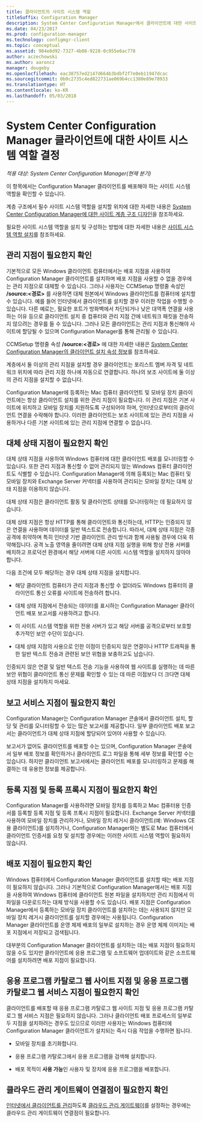 ```yaml
---
title: 클라이언트의 사이트 시스템 역할
titleSuffix: Configuration Manager
description: System Center Configuration Manager에서 클라이언트에 대한 사이트 시스템 역할을 결정합니다.
ms.date: 04/23/2017
ms.prod: configuration-manager
ms.technology: configmgr-client
ms.topic: conceptual
ms.assetid: 984e8d92-7327-4b08-9228-0c955e6ac778
author: aczechowski
ms.author: aaroncz
manager: dougeby
ms.openlocfilehash: eac38757ed2147d664b3bdbf2f7e0eb11947dcac
ms.sourcegitcommit: 0b0c2735c4ed822731ae069b4cc1380e89e78933
ms.translationtype: HT
ms.contentlocale: ko-KR
ms.lasthandoff: 05/03/2018
---
```

# <a name="determine-the-site-system-roles-for-system-center-configuration-manager-clients"></a>System Center Configuration Manager 클라이언트에 대한 사이트 시스템 역할 결정

*적용 대상: System Center Configuration Manager(현재 분기)*

이 항목에서는 Configuration Manager 클라이언트를 배포해야 하는 사이트 시스템 역할을 확인할 수 있습니다.  

 계층 구조에서 필수 사이트 시스템 역할을 설치할 위치에 대한 자세한 내용은 [System Center Configuration Manager에 대한 사이트 계층 구조 디자인](../../../../core/plan-design/hierarchy/design-a-hierarchy-of-sites.md)을 참조하세요.  

 필요한 사이트 시스템 역할을 설치 및 구성하는 방법에 대한 자세한 내용은 [사이트 시스템 역할 설치](../../../../core/servers/deploy/configure/install-site-system-roles.md)를 참조하세요.  

##  <a name="determine-if-you-need-a-management-point"></a>관리 지점이 필요한지 확인  
 기본적으로 모든 Windows 클라이언트 컴퓨터에서는 배포 지점을 사용하여 Configuration Manager 클라이언트를 설치하며 배포 지점을 사용할 수 없을 경우에는 관리 지점으로 대체할 수 있습니다. 그러나 사용자는 CCMSetup 명령줄 속성인 **/source:<경로\>** 를 사용하면 대체 원본에서 Windows 클라이언트를 컴퓨터에 설치할 수 있습니다. 예를 들어 인터넷에서 클라이언트를 설치할 경우 이러한 작업을 수행할 수 있습니다. 다른 예로는, 필요한 포트가 방화벽에서 차단되거나 낮은 대역폭 연결을 사용하는 이유 등으로 클라이언트 설치 중 컴퓨터와 관리 지점 간에 네트워크 패킷을 전송하지 않으려는 경우를 들 수 있습니다. 그러나 모든 클라이언트는 관리 지점과 통신해야 사이트에 할당될 수 있으며 Configuration Manager를 통해 관리될 수 있습니다.  

 CCMSetup 명령줄 속성 **/source:<경로\>** 에 대한 자세한 내용은 [System Center Configuration Manager의 클라이언트 설치 속성 정보](../../../../core/clients/deploy/about-client-installation-properties.md)를 참조하세요.  

 계층에서 둘 이상의 관리 지점을 설치할 경우 클라이언트는 포리스트 멤버 자격 및 네트워크 위치에 따라 관리 지점 하나에 자동으로 연결합니다. 하나의 보조 사이트에 둘 이상의 관리 지점을 설치할 수 없습니다.  

 Configuration Manager에 등록하는 Mac 컴퓨터 클라이언트 및 모바일 장치 클라이언트에는 항상 클라이언트 설치를 위한 관리 지점이 필요합니다. 이 관리 지점은 기본 사이트에 위치하고 모바일 장치를 지원하도록 구성되어야 하며, 인터넷으로부터의 클라이언트 연결을 수락해야 합니다. 이러한 클라이언트는 보조 사이트에 있는 관리 지점을 사용하거나 다른 기본 사이트에 있는 관리 지점에 연결할 수 없습니다.  

##  <a name="determine-if-you-need-a-fallback-status-point"></a>대체 상태 지점이 필요한지 확인  
 대체 상태 지점을 사용하여 Windows 컴퓨터에 대한 클라이언트 배포를 모니터링할 수 있습니다. 또한 관리 지점과 통신할 수 없어 관리되지 않는 Windows 컴퓨터 클라이언트도 식별할 수 있습니다. Configuration Manager에 의해 등록되는 Mac 컴퓨터 및 모바일 장치와 Exchange Server 커넥터를 사용하여 관리되는 모바일 장치는 대체 상태 지점을 이용하지 않습니다.  

 대체 상태 지점은 클라이언트 활동 및 클라이언트 상태를 모니터링하는 데 필요하지 않습니다.  

 대체 상태 지점은 항상 HTTP를 통해 클라이언트와 통신하는데, HTTP는 인증되지 않은 연결을 사용하며 데이터를 일반 텍스트로 전송합니다. 따라서, 대체 상태 지점은 각종 공격에 취약하며 특히 인터넷 기반 클라이언트 관리 방식과 함께 사용될 경우에 더욱 취약해집니다. 공격 노출 영역을 줄이려면 대체 상태 지점 실행을 위해 항상 전용 서버를 배치하고 프로덕션 환경에서 해당 서버에 다른 사이트 시스템 역할을 설치하지 않아야 합니다.  

 다음 조건에 모두 해당하는 경우 대체 상태 지점을 설치합니다.  

-   해당 클라이언트 컴퓨터가 관리 지점과 통신할 수 없더라도 Windows 컴퓨터의 클라이언트 통신 오류를 사이트에 전송하려 합니다.  

-   대체 상태 지점에서 전송되는 데이터를 표시하는 Configuration Manager 클라이언트 배포 보고서를 사용하려고 합니다.  

-   이 사이트 시스템 역할을 위한 전용 서버가 있고 해당 서버를 공격으로부터 보호할 추가적인 보안 수단이 있습니다.  

-   대체 상태 지점의 사용으로 인한 이점이 인증되지 않은 연결이나 HTTP 트래픽을 통한 일반 텍스트 전송과 관련된 보안 위협을 보충하고도 남습니다.  

 인증되지 않은 연결 및 일반 텍스트 전송 기능을 사용하여 웹 사이트를 실행하는 데 따른 보안 위협이 클라이언트 통신 문제를 확인할 수 있는 데 따른 이점보다 더 크다면 대체 상태 지점을 설치하지 마세요.  

##  <a name="determine-whether-you-need-a-reporting-services-point"></a>보고 서비스 지점이 필요한지 확인  
 Configuration Manager는 Configuration Manager 콘솔에서 클라이언트 설치, 할당 및 관리를 모니터링할 수 있는 많은 보고서를 제공합니다. 일부 클라이언트 배포 보고서는 클라이언트가 대체 상태 지점에 할당되어 있어야 사용할 수 있습니다.  

 보고서가 없어도 클라이언트를 배포할 수는 있으며, Configuration Manager 콘솔에서 일부 배포 정보를 확인하거나 클라이언트 로그 파일을 통해 세부 정보를 확인할 수는 있습니다. 하지만 클라이언트 보고서에서는 클라이언트 배포를 모니터링하고 문제를 해결하는 데 유용한 정보를 제공합니다.  

##  <a name="determine-if-you-need-an-enrollment-point-and-an-enrollment-proxy-point"></a>등록 지점 및 등록 프록시 지점이 필요한지 확인  
 Configuration Manager를 사용하려면 모바일 장치를 등록하고 Mac 컴퓨터용 인증서를 등록할 등록 지점 및 등록 프록시 지점이 필요합니다. Exchange Server 커넥터를 사용하여 모바일 장치를 관리하거나, 모바일 장치 레거시 클라이언트(예: Windows CE용 클라이언트)를 설치하거나, Configuration Manager와는 별도로 Mac 컴퓨터에서 클라이언트 인증서를 요청 및 설치할 경우에는 이러한 사이트 시스템 역할이 필요하지 않습니다.  

##  <a name="determine-if-you-need-a-distribution-point"></a>배포 지점이 필요한지 확인  
 Windows 컴퓨터에서 Configuration Manager 클라이언트를 설치할 때는 배포 지점이 필요하지 않습니다. 그러나 기본적으로 Configuration Manager에서는 배포 지점을 사용하여 Windows 컴퓨터에 클라이언트 원본 파일을 설치하지만 관리 지점에서 이 파일을 다운로드하는 대체 방식을 사용할 수도 있습니다. 배포 지점은 Configuration Manager에서 등록하는 모바일 장치 클라이언트를 설치하는 데는 사용되지 않지만 모바일 장치 레거시 클라이언트를 설치할 경우에는 사용됩니다. Configuration Manager 클라이언트를 운영 체제 배포의 일부로 설치하는 경우 운영 체제 이미지는 배포 지점에서 저장되고 검색됩니다.  

 대부분의 Configuration Manager 클라이언트를 설치하는 데는 배포 지점이 필요하지 않을 수도 있지만 클라이언트에 응용 프로그램 및 소프트웨어 업데이트와 같은 소프트웨어를 설치하려면 배포 지점이 필요합니다.  

##  <a name="determine-if-you-need-an-application-catalog-website-point-and-an-application-catalog-web-services-point"></a>응용 프로그램 카탈로그 웹 사이트 지점 및 응용 프로그램 카탈로그 웹 서비스 지점이 필요한지 확인  
 클라이언트를 배포할 때 응용 프로그램 카탈로그 웹 사이트 지점 및 응용 프로그램 카탈로그 웹 서비스 지점은 필요하지 않습니다. 그러나 클라이언트 배포 프로세스의 일부로 두 지점을 설치하려는 경우도 있으므로 이러한 사용자는 Windows 컴퓨터에 Configuration Manager 클라이언트가 설치되는 즉시 다음 작업을 수행하면 됩니다.  

-   모바일 장치를 초기화합니다.  

-   응용 프로그램 카탈로그에서 응용 프로그램을 검색해 설치합니다.  

-   배포 목적이 **사용 가능**인 사용자 및 장치에 응용 프로그램을 배포합니다.  

##  <a name="determine-whether-you-require-a-cloud-management-gateway-connector-point"></a>클라우드 관리 게이트웨이 연결점이 필요한지 확인 

[인터넷에서 클라이언트를 관리](/sccm/core/clients/manage/manage-clients-internet)하도록 [클라우드 관리 게이트웨이](/sccm/core/clients/manage/setup-cloud-management-gateway)를 설정하는 경우에는 클라우드 관리 게이트웨이 연결점이 필요합니다.


 